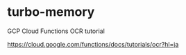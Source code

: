 # turbo-memory
GCP Cloud Functions OCR tutorial

https://cloud.google.com/functions/docs/tutorials/ocr?hl=ja
